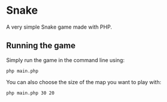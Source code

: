 # Snake

A very simple Snake game made with PHP.

## Running the game

Simply run the game in the command line using:
```
php main.php
```

You can also choose the size of the map you want to play with:
```
php main.php 30 20
```
